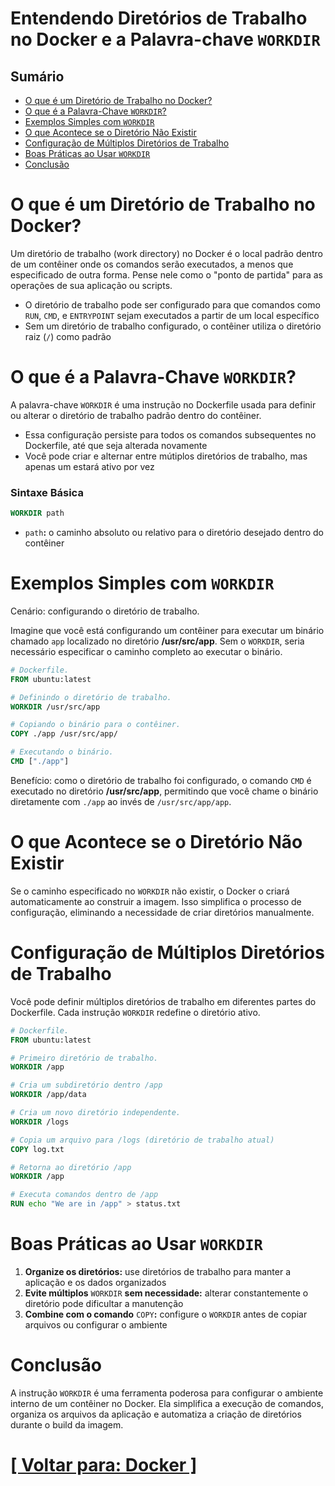 # Entendendo Diretórios de Trabalho no Docker e a Palavra-chave `WORKDIR`

## Sumário

- [O que é um Diretório de Trabalho no Docker?](#o-que-eh-diretorio-trabalho-docker)
- [O que é a Palavra-Chave `WORKDIR`?](#o-que-eh-palavra-chave-workdir)
- [Exemplos Simples com `WORKDIR`](#exemplos-simples-workdir)
- [O que Acontece se o Diretório Não Existir](#o-que-acontece-diretorio-nao-existir)
- [Configuração de Múltiplos Diretórios de Trabalho](#configuracao-multiplos-diretorios-trabalho)
- [Boas Práticas ao Usar `WORKDIR`](#boas-praticas-usar-workdir)
- [Conclusão](#conclusao)

# <a id="o-que-eh-diretorio-trabalho-docker">O que é um Diretório de Trabalho no Docker?</a>

Um diretório de trabalho (work directory) no Docker é o local padrão dentro de um contêiner onde os comandos serão executados, a menos que especificado de outra forma. Pense nele como o "ponto de partida" para as operações de sua aplicação ou scripts.

- O diretório de trabalho pode ser configurado para que comandos como `RUN`, `CMD`, e `ENTRYPOINT` sejam executados a partir de um local específico
- Sem um diretório de trabalho configurado, o contêiner utiliza o diretório raiz (`/`) como padrão

# <a id="o-que-eh-palavra-chave-workdir">O que é a Palavra-Chave `WORKDIR`?</a>

A palavra-chave `WORKDIR` é uma instrução no Dockerfile usada para definir ou alterar o diretório de trabalho padrão dentro do contêiner.

- Essa configuração persiste para todos os comandos subsequentes no Dockerfile, até que seja alterada novamente
- Você pode criar e alternar entre mútiplos diretórios de trabalho, mas apenas um estará ativo por vez

### Sintaxe Básica

```Dockerfile
WORKDIR path
```

- `path`**:** o caminho absoluto ou relativo para o diretório desejado dentro do contêiner

# <a id="exemplos-simples-workdir">Exemplos Simples com `WORKDIR`</a>

Cenário: configurando o diretório de trabalho.

Imagine que você está configurando um contêiner para executar um binário chamado `app` localizado no diretório **/usr/src/app**. Sem o `WORKDIR`, seria necessário especificar o caminho completo ao executar o binário.

```Dockerfile
# Dockerfile.
FROM ubuntu:latest

# Definindo o diretório de trabalho.
WORKDIR /usr/src/app

# Copiando o binário para o contêiner.
COPY ./app /usr/src/app/

# Executando o binário.
CMD ["./app"]
```

Benefício: como o diretório de trabalho foi configurado, o comando `CMD` é executado no diretório **/usr/src/app**, permitindo que você chame o binário diretamente com `./app` ao invés de `/usr/src/app/app`.

# <a id="o-que-acontece-diretorio-nao-existir">O que Acontece se o Diretório Não Existir</a>

Se o caminho especificado no `WORKDIR` não existir, o Docker o criará automaticamente ao construir a imagem. Isso simplifica o processo de configuração, eliminando a necessidade de criar diretórios manualmente.

# <a id="configuracao-multiplos-diretorios-trabalho">Configuração de Múltiplos Diretórios de Trabalho</a>

Você pode definir múltiplos diretórios de trabalho em diferentes partes do Dockerfile. Cada instrução `WORKDIR` redefine o diretório ativo.

```Dockerfile
# Dockerfile.
FROM ubuntu:latest

# Primeiro diretório de trabalho.
WORKDIR /app

# Cria um subdiretório dentro /app
WORKDIR /app/data

# Cria um novo diretório independente.
WORKDIR /logs

# Copia um arquivo para /logs (diretório de trabalho atual)
COPY log.txt

# Retorna ao diretório /app
WORKDIR /app

# Executa comandos dentro de /app
RUN echo "We are in /app" > status.txt
```

# <a id="boas-praticas-usar-workdir">Boas Práticas ao Usar `WORKDIR`</a>

1. **Organize os diretórios:** use diretórios de trabalho para manter a aplicação e os dados organizados
2. **Evite múltiplos** `WORKDIR` **sem necessidade:** alterar constantemente o diretório pode dificultar a manutenção
3. **Combine com o comando** `COPY`**:** configure o `WORKDIR` antes de copiar arquivos ou configurar o ambiente

# <a id="conclusao">Conclusão</a>

A instrução `WORKDIR` é uma ferramenta poderosa para configurar o ambiente interno de um contêiner no Docker. Ela simplifica a execução de comandos, organiza os arquivos da aplicação e automatiza a criação de diretórios durante o build da imagem.

# [[ Voltar para: Docker ]](./1-docker.md)